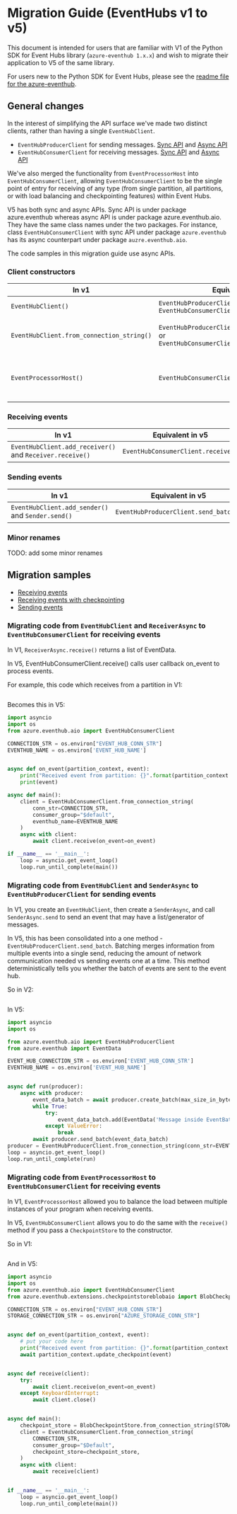 # Migration Guide (EventHubs v1 to v5)

This document is intended for users that are familiar with V1 of the Python SDK for Event Hubs library (`azure-eventhub 1.x.x`) and wish 
to migrate their application to V5 of the same library.

For users new to the Python SDK for Event Hubs, please see the [readme file for the azure-eventhub](https://github.com/Azure/azure-sdk-for-python/blob/master/sdk/eventhub/azure-eventhub/README.md).

## General changes

In the interest of simplifying the API surface we've made two distinct
clients, rather than having a single `EventHubClient`. 
* `EventHubProducerClient` for sending messages. [Sync API](https://azuresdkdocs.blob.core.windows.net/$web/python/azure-eventhub/5.0.0b6/azure.eventhub.html#azure.eventhub.EventHubProducerClient)
and [Async API](https://azuresdkdocs.blob.core.windows.net/$web/python/azure-eventhub/5.0.0b6/azure.eventhub.aio.html#azure.eventhub.aio.EventHubProducerClient)
* `EventHubConsumerClient` for receiving messages. [Sync API](https://azuresdkdocs.blob.core.windows.net/$web/python/azure-eventhub/5.0.0b6/azure.eventhub.html#azure.eventhub.EventHubConsumerClient)
and [Async API](https://azuresdkdocs.blob.core.windows.net/$web/python/azure-eventhub/5.0.0b6/azure.eventhub.aio.html#azure.eventhub.aio.EventHubConsumerClient)

We've also merged the functionality from `EventProcessorHost` into 
`EventHubConsumerClient`, allowing `EventHubConsumerClient` to be the single
point of entry for receiving of any type (from single partition, all partitions, or with load balancing and checkpointing features) within Event Hubs.

V5 has both sync and async APIs. Sync API is under package azure.eventhub whereas async API is under package azure.eventhub.aio.
They have the same class names under the two packages. For instance, class `EventHubConsumerClient` with sync API under package `azure.eventhub` has its 
async counterpart under package `auzre.eventhub.aio`.

The code samples in this migration guide use async APIs.

### Client constructors

| In v1                                          | Equivalent in v5                                                 | Sample |
|------------------------------------------------|------------------------------------------------------------------|--------|
| `EventHubClient()`    | `EventHubProducerClient()` or `EventHubConsumerClient()` | [using credential](https://github.com/Azure/azure-sdk-for-python/blob/master/sdk/eventhub/azure-eventhub/samples/sync_samples/client_secret_auth.py) |
| `EventHubClient.from_connection_string()` | `EventHubProducerClient.from_connection_string` or `EventHubConsumerClient.from_connection_string` |[receive events](https://github.com/Azure/azure-sdk-for-python/blob/master/sdk/eventhub/azure-eventhub/samples/async_samples/recv_async.py),  [send events](https://github.com/Azure/azure-sdk-for-python/blob/master/sdk/eventhub/azure-eventhub/samples/async_samples/send_async.py) |
| `EventProcessorHost()`| `EventHubConsumerClient(..., checkpoint_store)`| [receive events using checkpoint store](https://github.com/Azure/azure-sdk-for-python/blob/master/sdk/eventhub/azure-eventhub/samples/async_samples/recv_with_checkpoint_store_async.py) |

### Receiving events 

| In v1                                          | Equivalent in v5                                                 | Sample |
|------------------------------------------------|------------------------------------------------------------------|--------|
| `EventHubClient.add_receiver()` and `Receiver.receive()`                       | `EventHubConsumerClient.receive()`                               | [receive events](https://github.com/Azure/azure-sdk-for-python/blob/master/sdk/eventhub/azure-eventhub/samples/async_samples/recv_async.py) |

### Sending events

| In v1                                          | Equivalent in v5                                                 | Sample |
|------------------------------------------------|------------------------------------------------------------------|--------|
| `EventHubClient.add_sender()` and `Sender.send()`                          | `EventHubProducerClient.send_batch()`                               | [send events](https://github.com/Azure/azure-sdk-for-python/blob/master/sdk/eventhub/azure-eventhub/samples/async_samples/send_async.py) |

### Minor renames

TODO: add some minor renames

## Migration samples

* [Receiving events](#migrating-code-from-eventhubclient-and-receiverasync-to-eventhubconsumerclient-for-receiving-events)
* [Receiving events with checkpointing](#migrating-code-from-eventhubclient-and-senderasync-to-eventhubproducerclient-for-sending-events)
* [Sending events](#migrating-code-from-eventprocessorhost-to-eventhubconsumerclient-for-receiving-events)

### Migrating code from `EventHubClient` and `ReceiverAsync` to `EventHubConsumerClient` for receiving events

In V1, `ReceiverAsync.receive()` returns a list of EventData.

In V5, EventHubConsumerClient.receive() calls user callback on_event to process events.

For example, this code which receives from a partition in V1:

```python

```

Becomes this in V5:

```python
import asyncio
import os
from azure.eventhub.aio import EventHubConsumerClient

CONNECTION_STR = os.environ["EVENT_HUB_CONN_STR"]
EVENTHUB_NAME = os.environ['EVENT_HUB_NAME']


async def on_event(partition_context, event):
    print("Received event from partition: {}".format(partition_context.partition_id))
    print(event)

async def main():
    client = EventHubConsumerClient.from_connection_string(
        conn_str=CONNECTION_STR,
        consumer_group="$default",
        eventhub_name=EVENTHUB_NAME
    )
    async with client:
        await client.receive(on_event=on_event)

if __name__ == '__main__':
    loop = asyncio.get_event_loop()
    loop.run_until_complete(main())
```

### Migrating code from `EventHubClient` and `SenderAsync` to `EventHubProducerClient` for sending events

In V1, you create an `EventHubClient`, then create a `SenderAsync`, and call `SenderAsync.send` to send an event that may have
a list/generator of messages.

In V5, this has been consolidated into a one method - `EventHubProducerClient.send_batch`.
Batching merges information from multiple events into a single send, reducing
the amount of network communication needed vs sending events one at a time.
This method deterministically tells you whether the batch of events are sent to the event hub.

So in V2:
```python

```

In V5:
```python
import asyncio
import os

from azure.eventhub.aio import EventHubProducerClient
from azure.eventhub import EventData

EVENT_HUB_CONNECTION_STR = os.environ['EVENT_HUB_CONN_STR']
EVENTHUB_NAME = os.environ['EVENT_HUB_NAME']


async def run(producer):
    async with producer:
        event_data_batch = await producer.create_batch(max_size_in_bytes=10000)
        while True:
            try:
                event_data_batch.add(EventData('Message inside EventBatchData'))
            except ValueError:
                break
        await producer.send_batch(event_data_batch)
producer = EventHubProducerClient.from_connection_string(conn_str=EVENT_HUB_CONNECTION_STR, eventhub_name=EVENTHUB_NAME)
loop = asyncio.get_event_loop()
loop.run_until_complete(run)
```

### Migrating code from `EventProcessorHost` to `EventHubConsumerClient` for receiving events

In V1, `EventProcessorHost` allowed you to balance the load between multiple instances of 
your program when receiving events.

In V5, `EventHubConsumerClient` allows you to do the same with the `receive()` method if you
pass a `CheckpointStore` to the constructor.

So in V1:
```python

```

And in V5:
```python
import asyncio
import os
from azure.eventhub.aio import EventHubConsumerClient
from azure.eventhub.extensions.checkpointstoreblobaio import BlobCheckpointStore

CONNECTION_STR = os.environ["EVENT_HUB_CONN_STR"]
STORAGE_CONNECTION_STR = os.environ["AZURE_STORAGE_CONN_STR"]


async def on_event(partition_context, event):
    # put your code here
    print("Received event from partition: {}".format(partition_context.partition_id))
    await partition_context.update_checkpoint(event)


async def receive(client):
    try:
        await client.receive(on_event=on_event)
    except KeyboardInterrupt:
        await client.close()


async def main():
    checkpoint_store = BlobCheckpointStore.from_connection_string(STORAGE_CONNECTION_STR, "container_name_to_store_checkpoint")
    client = EventHubConsumerClient.from_connection_string(
        CONNECTION_STR,
        consumer_group="$Default",
        checkpoint_store=checkpoint_store,
    )
    async with client:
        await receive(client)


if __name__ == '__main__':
    loop = asyncio.get_event_loop()
    loop.run_until_complete(main())
```
